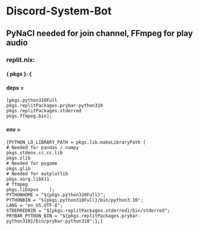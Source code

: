 # Discord-System-Bot

## PyNaCl needed for join channel, FFmpeg for play audio

### replit.nix:
#### { pkgs }: {
####   deps = 
    [pkgs.python310Full
    pkgs.replitPackages.prybar-python310
    pkgs.replitPackages.stderred
    pkgs.ffmpeg.bin];
####   env = 
    {PYTHON_LD_LIBRARY_PATH = pkgs.lib.makeLibraryPath [
    # Needed for pandas / numpy
    pkgs.stdenv.cc.cc.lib
    pkgs.zlib
    # Needed for pygame
    pkgs.glib
    # Needed for matplotlib
    pkgs.xorg.libX11
    # ffmpeg
    pkgs.libopus    ];
    PYTHONHOME = "${pkgs.python310Full}";
    PYTHONBIN = "${pkgs.python310Full}/bin/python3.10";
    LANG = "en_US.UTF-8";
    STDERREDBIN = "${pkgs.replitPackages.stderred}/bin/stderred";
    PRYBAR_PYTHON_BIN = "${pkgs.replitPackages.prybar-python310}/bin/prybar-python310";};}
